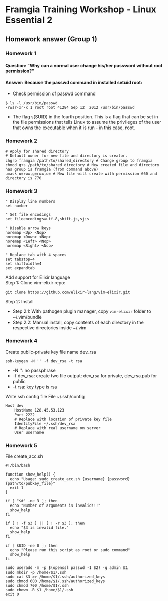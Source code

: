 # Framgia Training Workshop - Linux Essential 2
## Homework answer (Group 1)

### Homework 1
#### Question: "Why can a normal user change his/her password without root permission?"  
#### Answer: Because the passwd command in installed setuid root:
- Check permission of passwd command
```
$ ls -l /usr/bin/passwd
-rwsr-xr-x 1 root root 41284 Sep 12  2012 /usr/bin/passwd
```
- The flag s(SUID) in the fourth position. This is a flag that can be set in the file permissions that tells Linux to assume the privileges of the user that owns the executable when it is run - in this case, root.

### Homework 2
```
# Apply for shared directory
# Default owner for new file and directory is creator.
chgrp framgia /path/to/shared_directory # Change group to framgia
chmod g+s /path/to/shared_directory # New created file and directory has group is framgia (from command above)
umask u=rwx,g=rwx,o= # New file will create with permission 660 and directory is 770

```

### Homework 3
```
" Display line numbers
set number

" Set file encodings
set fileencodings=utf-8,shift-js,sjis

" Disable arrow keys
noremap <Up> <Nop>
noremap <Down> <Nop>
noremap <Left> <Nop>
noremap <Right> <Nop>

" Replace tab with 4 spaces
set tabstop=4
set shiftwidth=4
set expandtab
```

Add support for Elixir language  
Step 1: Clone vim-elixir repo:
```
git clone https://github.com/elixir-lang/vim-elixir.git
```
Step 2: Install  
- Step 2.1: With pathogen plugin manager, copy `vim-elixir` folder to ~/.vim/bundle  
- Step 2.2: Manual install, copy contents of each directory in the respective directories inside ~/.vim

### Homework 4
Create public-private key file name dev_rsa
```
ssh-keygen -N '' -f dev_rsa -t rsa
```
- -N '': no passphrase
- -f dev_rsa: create two file output: dev_rsa for private, dev_rsa.pub for public
- -t rsa: key type is rsa

Write ssh config file
File ~/.ssh/config
```
Host dev
    HostName 128.45.53.123
    Port 2222
    # Replace with location of private key file
    IdentityFile ~/.ssh/dev_rsa
    # Replace with real username on server
    User username
```

### Homework 5
File create_acc.sh

```
#!/bin/bash

function show_help() {
  echo "Usage: sudo create_acc.sh {username} {password} {path/to/pubkey_file}"
  exit 1
}

if [ "$#" -ne 3 ]; then
  echo "Number of arguments is invalid!!!"
  show_help
fi

if [ ! -f $3 ] || [ ! -r $3 ]; then
  echo "$3 is invalid file."
  show_help
fi

if [ $UID -ne 0 ]; then
  echo "Please run this script as root or sudo command"
  show_help
fi

sudo useradd -m -p $(openssl passwd -1 $2) -g admin $1
sudo mkdir -p /home/$1/.ssh
sudo cat $3 >> /home/$1/.ssh/authorized_keys
sudo chmod 600 /home/$1/.ssh/authorized_keys
sudo chmod 700 /home/$1/.ssh
sudo chown -R $1 /home/$1/.ssh
exit 0
```